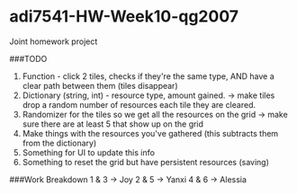 # adi7541-HW-Week10-qg2007
 Joint homework project


###TODO
1. Function - click 2 tiles, checks if they're the same type, AND have a clear path between them (tiles disappear)
2. Dictionary (string, int) - resource type, amount gained. -> make tiles drop a random number of resources each tile they are cleared. 
3. Randomizer for the tiles so we get all the resources on the grid -> make sure there are at least 5 that show up on the grid
4. Make things with the resources you've gathered (this subtracts them from the dictionary) 
5. Something for UI to update this info
6. Something to reset the grid but have persistent resources (saving)


###Work Breakdown
1 & 3 -> Joy
2 & 5 -> Yanxi
4 & 6 ->  Alessia
